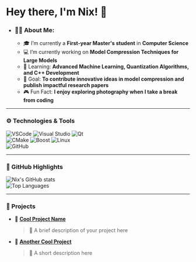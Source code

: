 # Hey there, I'm Nix! 👋  

- ### 👨‍💻 About Me:

  - 🎓 I’m currently a **First-year Master's student** in **Computer Science**  
  - 💻 I’m currently working on **Model Compression Techniques for Large Models**  
  - 🌱 Learning: **Advanced Machine Learning, Quantization Algorithms, and C++ Development**  
  - 🎯 Goal: **To contribute innovative ideas in model compression and publish impactful research papers**  
  - 🎮 Fun Fact: **I enjoy exploring photography when I take a break from coding**  

---

### ⚙️ Technologies & Tools  

![VSCode](https://img.shields.io/badge/-VSCode-007ACC?logo=visual-studio-code&logoColor=white&style=flat)
![Visual Studio](https://img.shields.io/badge/-Visual%20Studio-5C2D91?logo=visual-studio&logoColor=white&style=flat)
![Qt](https://img.shields.io/badge/-Qt-41CD52?logo=qt&logoColor=white&style=flat)  
![CMake](https://img.shields.io/badge/-CMake-064F8C?logo=cmake&logoColor=white&style=flat)
![Boost](https://img.shields.io/badge/-Boost-00599C?logo=boost&logoColor=white&style=flat)
![Linux](https://img.shields.io/badge/-Linux-FCC624?logo=linux&logoColor=black&style=flat)  
![GitHub](https://img.shields.io/badge/-GitHub-181717?logo=github&logoColor=white&style=flat)

---

### 🌟 GitHub Highlights  
![Nix's GitHub stats](https://github-readme-stats.vercel.app/api?username=Nix-16&show_icons=true&theme=tokyonight)  
![Top Languages](https://github-readme-stats.vercel.app/api/top-langs/?username=Nix-16&layout=compact&theme=tokyonight)

---

### 🚀 Projects  
- 🔗 [**Cool Project Name**](https://github.com/YourRepo)  
  > 🚀 A brief description of your project here  

- 🔗 [**Another Cool Project**](https://github.com/YourRepo)  
  > 🚀 A short description here  
